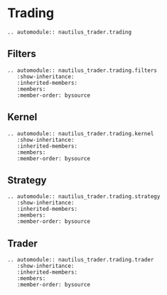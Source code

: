 # Trading

```{eval-rst}
.. automodule:: nautilus_trader.trading
```

## Filters

```{eval-rst}
.. automodule:: nautilus_trader.trading.filters
   :show-inheritance:
   :inherited-members:
   :members:
   :member-order: bysource
```

## Kernel

```{eval-rst}
.. automodule:: nautilus_trader.trading.kernel
   :show-inheritance:
   :inherited-members:
   :members:
   :member-order: bysource
```

## Strategy

```{eval-rst}
.. automodule:: nautilus_trader.trading.strategy
   :show-inheritance:
   :inherited-members:
   :members:
   :member-order: bysource
```

## Trader

```{eval-rst}
.. automodule:: nautilus_trader.trading.trader
   :show-inheritance:
   :inherited-members:
   :members:
   :member-order: bysource
```
